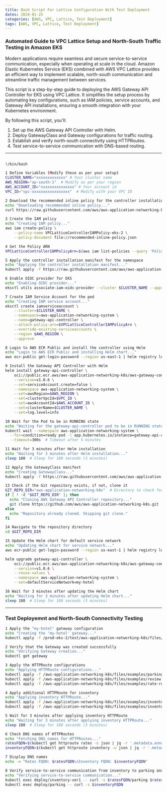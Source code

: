 ```yaml
---
title: Bash Script For Lattice Configuration With Test Deployment
dates: 2024-01-25
categories: [AWS, VPC, Lattice, Test Deployment]
tags: [AWS, VPC, Lattice, Test Deployment]
---
```


### Automated Guide to VPC Lattice Setup and North-South Traffic Testing in Amazon EKS 
Modern applications require seamless and secure service-to-service communication, especially when operating at scale in the cloud. Amazon Elastic Kubernetes Service (EKS) combined with AWS VPC Lattice provides an efficient way to implement scalable, north-south communication and streamline traffic management between services.

This script is a step-by-step guide to deploying the AWS Gateway API Controller for EKS using VPC Lattice. It simplifies the setup process by automating key configurations, such as IAM policies, service accounts, and Gateway API installations, ensuring a smooth integration with your Kubernetes environment.

By following this script, you'll:

1. Set up the AWS Gateway API Controller with Helm.
2. Deploy GatewayClass and Gateway configurations for traffic routing.
3. Establish and verify north-south connectivity using HTTPRoutes.
4. Test service-to-service communication with DNS-based routing.
---

```bash

!/bin/bash

1 Define Variables (Modify these as per your setup)
CLUSTER_NAME="xxxxxxxxxxxxx" # Your cluster name
AWS_REGION="ap-south-1"  # Modify as per your region
AWS_ACCOUNT_ID="xxxxxxxxxxxxxxx" # Your account id
VPC_ID="vpc-xxxxxxxxxxxxxxxxx"  # Modify with your VPC ID

2 Download the recommended inline policy for the controller installation
echo "Downloading recommended inline policy..."
curl https://raw.githubusercontent.com/aws/aws-application-networking-k8s/main/files/controller-installation/recommended-inline-policy.json -o recommended-inline-policy.json

3 Create the IAM policy
echo "Creating IAM policy..."
aws iam create-policy \
    --policy-name VPCLatticeControllerIAMPolicy-eks-2 \
    --policy-document file://recommended-inline-policy.json

4 Get the Policy ARN
VPCLatticeControllerIAMPolicyArn=$(aws iam list-policies --query 'Policies[?PolicyName==`VPCLatticeControllerIAMPolicy-eks-2`].Arn' --output text)

5 Apply the controller installation manifest for the namespace
echo "Applying the controller installation manifest..."
kubectl apply -f https://raw.githubusercontent.com/aws/aws-application-networking-k8s/main/files/controller-installation/deploy-namesystem.yaml

6 Enable OIDC provider for EKS
echo "Enabling OIDC provider..."
eksctl utils associate-iam-oidc-provider --cluster $CLUSTER_NAME --approve --region $AWS_REGION

7 Create IAM Service Account for the pod
echo "Creating IAM service account..."
eksctl create iamserviceaccount \
    --cluster=$CLUSTER_NAME \
    --namespace=aws-application-networking-system \
    --name=gateway-api-controller \
    --attach-policy-arn=$VPCLatticeControllerIAMPolicyArn \
    --override-existing-serviceaccounts \
    --region $AWS_REGION \
    --approve

8 Login to AWS ECR Public and install the controller using Helm
echo "Login to AWS ECR Public and installing Helm chart..."
aws ecr-public get-login-password --region us-east-1 | helm registry login --username AWS --password-stdin public.ecr.aws

9 Install the Gateway API Controller with Helm
helm install gateway-api-controller \
    oci://public.ecr.aws/aws-application-networking-k8s/aws-gateway-controller-chart \
    --version=v1.0.6 \
    --set=serviceAccount.create=false \
    --namespace aws-application-networking-system \
    --set=awsRegion=$AWS_REGION \
    --set=clusterVpcId=$VPC_ID \
    --set=awsAccountId=$AWS_ACCOUNT_ID \
    --set=clusterName=$CLUSTER_NAME \
    --set=log.level=info

10 Wait for the Pod to be in RUNNING state
echo "Waiting for the gateway-api-controller pod to be in RUNNING state..."
kubectl wait --namespace aws-application-networking-system \
  --for=condition=ready pod -l app.kubernetes.io/instance=gateway-api-controller \
  --timeout=300s  # Timeout after 5 minutes

11 Wait for 3 minutes after Helm installation
echo "Waiting for 3 minutes after Helm installation..."
sleep 180  # Sleep for 180 seconds (3 minutes)

12 Apply the GatewayClass manifest
echo "Creating GatewayClass..."
kubectl apply -f https://raw.githubusercontent.com/aws/aws-application-networking-k8s/main/files/controller-installation/gatewayclass.yaml

13 Check if the Git repository exists, if not, clone it
GIT_REPO_DIR="aws-application-networking-k8s"  # Directory to check for Git clone
if [ ! -d "$GIT_REPO_DIR" ]; then
  echo "Cloning AWS Gateway API Controller repository..."
  git clone https://github.com/aws/aws-application-networking-k8s.git
else
  echo "Repository already cloned. Skipping git clone."
fi

14 Navigate to the repository directory
cd $GIT_REPO_DIR

15 Update the Helm chart for default service network
echo "Updating Helm chart for service network..."
aws ecr-public get-login-password --region us-east-1 | helm registry login --username AWS --password-stdin public.ecr.aws

helm upgrade gateway-api-controller \
    oci://public.ecr.aws/aws-application-networking-k8s/aws-gateway-controller-chart \
    --version=v1.0.6 \
    --reuse-values \
    --namespace aws-application-networking-system \
    --set=defaultServiceNetwork=my-hotel

16 Wait for 3 minutes after updating the Helm chart
echo "Waiting for 3 minutes after updating Helm chart..."
sleep 180  # Sleep for 180 seconds (3 minutes)

```

---

### Test Deployemnt and North-South Connectivity Testing
```bash
1 Apply the "my-hotel" gateway configuration
echo "Creating the 'my-hotel' gateway..."
kubectl apply -f /prod-eks-2/test/aws-application-networking-k8s/files/examples/my-hotel-gateway.yaml

2 Verify that the Gateway was created successfully
echo "Verifying Gateway creation..."
kubectl get gateway

3 Apply the HTTPRoute configurations
echo "Applying HTTPRoute configurations..."
kubectl apply -f /aws-application-networking-k8s/files/examples/parking.yaml
kubectl apply -f /aws-application-networking-k8s/files/examples/review.yaml
kubectl apply -f /aws-application-networking-k8s/files/examples/rate-route-path.yaml

4 Apply additional HTTPRoute for inventory
echo "Applying inventory HTTPRoute..."
kubectl apply -f /aws-application-networking-k8s/files/examples/inventory-ver1.yaml
kubectl apply -f /aws-application-networking-k8s/files/examples/inventory-route.yaml

5 Wait for 3 minutes after applying inventory HTTPRoute
echo "Waiting for 3 minutes after applying inventory HTTPRoute..."
sleep 180  # Sleep for 180 seconds (3 minutes)

6 Check DNS names of HTTPRoutes
echo "Fetching DNS names for HTTPRoutes..."
ratesFQDN=$(kubectl get httproute rates -o json | jq -r '.metadata.annotations."application-networking.k8s.aws/lattice-assigned-domain-name"')
inventoryFQDN=$(kubectl get httproute inventory -o json | jq -r '.metadata.annotations."application-networking.k8s.aws/lattice-assigned-domain-name"')

7 Display DNS names
echo -e "Rates FQDN: $ratesFQDN\nInventory FQDN: $inventoryFQDN"

8 Verify service-to-service communication from inventory to parking and review services
echo "Verifying service-to-service communication..."
kubectl exec deploy/inventory-ver1 -- curl -s $ratesFQDN/parking $ratesFQDN/review
kubectl exec deploy/parking -- curl -s $inventoryFQDN
```
